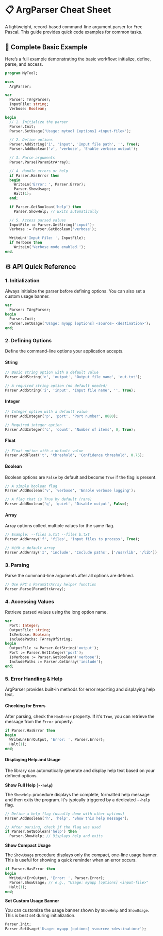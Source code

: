 # 📋 ArgParser Cheat Sheet

A lightweight, record-based command-line argument parser for Free Pascal. This guide provides quick code examples for common tasks.

## 🚀 Complete Basic Example

Here’s a full example demonstrating the basic workflow: initialize, define, parse, and access.

```pascal
program MyTool;

uses
  ArgParser;

var
  Parser: TArgParser;
  InputFile: string;
  Verbose: Boolean;

begin
  // 1. Initialize the parser
  Parser.Init;
  Parser.SetUsage('Usage: mytool [options] <input-file>');

  // 2. Define options
  Parser.AddString('i', 'input', 'Input file path', '', True);
  Parser.AddBoolean('v', 'verbose', 'Enable verbose output');

  // 3. Parse arguments
  Parser.Parse(ParamStrArray);

  // 4. Handle errors or help
  if Parser.HasError then
  begin
    WriteLn('Error: ', Parser.Error);
    Parser.ShowUsage;
    Halt(1);
  end;

  if Parser.GetBoolean('help') then
    Parser.ShowHelp; // Exits automatically

  // 5. Access parsed values
  InputFile := Parser.GetString('input');
  Verbose := Parser.GetBoolean('verbose');

  WriteLn('Input File: ', InputFile);
  if Verbose then
    WriteLn('Verbose mode enabled.');
end.
```

## ⚙️ API Quick Reference

### 1. Initialization

Always initialize the parser before defining options. You can also set a custom usage banner.

```pascal
var
  Parser: TArgParser;
begin
  Parser.Init;
  Parser.SetUsage('Usage: myapp [options] <source> <destination>');
end;
```

### 2. Defining Options

Define the command-line options your application accepts.

#### String

```pascal
// Basic string option with a default value
Parser.AddString('o', 'output', 'Output file name', 'out.txt');

// A required string option (no default needed)
Parser.AddString('i', 'input', 'Input file name', '', True);
```

#### Integer

```pascal
// Integer option with a default value
Parser.AddInteger('p', 'port', 'Port number', 8080);

// Required integer option
Parser.AddInteger('c', 'count', 'Number of items', 0, True);
```

#### Float

```pascal
// Float option with a default value
Parser.AddFloat('t', 'threshold', 'Confidence threshold', 0.75);
```

#### Boolean

Boolean options are `False` by default and become `True` if the flag is present.

```pascal
// A simple boolean flag
Parser.AddBoolean('v', 'verbose', 'Enable verbose logging');

// A flag that is True by default (rare)
Parser.AddBoolean('q', 'quiet', 'Disable output', False);
```

#### Array

Array options collect multiple values for the same flag.

```pascal
// Example: --files a.txt --files b.txt
Parser.AddArray('f', 'files', 'Input files to process', True);

// With a default array
Parser.AddArray('I', 'include', 'Include paths', ['/usr/lib', '/lib']);
```

### 3. Parsing

Parse the command-line arguments after all options are defined.

```pascal
// Use FPC's ParamStrArray helper function
Parser.Parse(ParamStrArray);
```

### 4. Accessing Values

Retrieve parsed values using the long option name.

```pascal
var
  Port: Integer;
  OutputFile: string;
  IsVerbose: Boolean;
  IncludePaths: TArrayOfString;
begin
  OutputFile := Parser.GetString('output');
  Port := Parser.GetInteger('port');
  IsVerbose := Parser.GetBoolean('verbose');
  IncludePaths := Parser.GetArray('include');
end;
```


### 5. Error Handling & Help

ArgParser provides built-in methods for error reporting and displaying help text.

#### Checking for Errors

After parsing, check the `HasError` property. If it's `True`, you can retrieve the message from the `Error` property.

```pascal
if Parser.HasError then
begin
  WriteLn(ErrOutput, 'Error: ', Parser.Error);
  Halt(1);
end;
```

#### Displaying Help and Usage

The library can automatically generate and display help text based on your defined options.

**Show Full Help (`--help`)**

The `ShowHelp` procedure displays the complete, formatted help message and then exits the program. It's typically triggered by a dedicated `--help` flag.

```pascal
// Define a help flag (usually done with other options)
Parser.AddBoolean('h', 'help', 'Show this help message');

// After parsing, check if the flag was used
if Parser.GetBoolean('help') then
  Parser.ShowHelp; // Displays help and exits
```

**Show Compact Usage**

The `ShowUsage` procedure displays only the compact, one-line usage banner. This is useful for showing a quick reminder when an error occurs.

```pascal
if Parser.HasError then
begin
  WriteLn(ErrOutput, 'Error: ', Parser.Error);
  Parser.ShowUsage; // e.g., "Usage: myapp [options] <input-file>"
  Halt(1);
end;
```

**Set Custom Usage Banner**

You can customize the usage banner shown by `ShowHelp` and `ShowUsage`. This is best set during initialization.

```pascal
Parser.Init;
Parser.SetUsage('Usage: myapp [options] <source> <destination>');
```